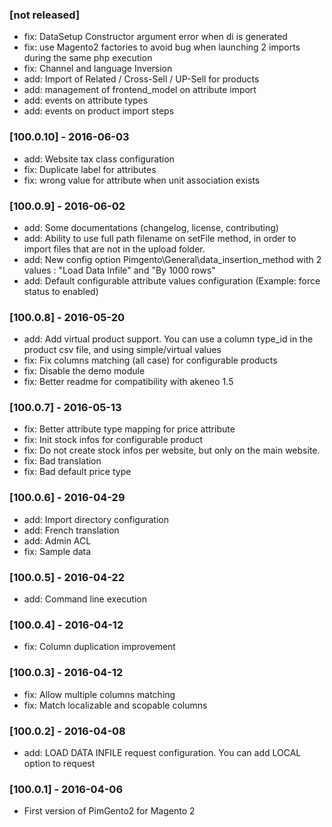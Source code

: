 ### [not released]

  * fix: DataSetup Constructor argument error when di is generated
  * fix: use Magento2 factories to avoid bug when launching 2 imports during the same php execution
  * fix: Channel and language Inversion
  * add: Import of Related / Cross-Sell / UP-Sell for products
  * add: management of frontend_model on attribute import
  * add: events on attribute types
  * add: events on product import steps

### [100.0.10] - 2016-06-03

  * add: Website tax class configuration
  * fix: Duplicate label for attributes
  * fix: wrong value for attribute when unit association exists

### [100.0.9] - 2016-06-02
  
  * add: Some documentations (changelog, license, contributing)
  * add: Ability to use full path filename on setFile method, in order to import files that are not in the upload folder.
  * add: New config option Pimgento\General\data_insertion_method with 2 values : "Load Data Infile" and "By 1000 rows"
  * add: Default configurable attribute values configuration (Example: force status to enabled)

### [100.0.8] - 2016-05-20

  * add: Add virtual product support. You can use a column type_id in the product csv file, and using simple/virtual values
  * fix: Fix columns matching (all case) for configurable products
  * fix: Disable the demo module
  * fix: Better readme for compatibility with akeneo 1.5

### [100.0.7] - 2016-05-13

  * fix: Better attribute type mapping for price attribute
  * fix: Init stock infos for configurable product
  * fix: Do not create stock infos per website, but only on the main website.
  * fix: Bad translation
  * fix: Bad default price type

### [100.0.6] - 2016-04-29

  * add: Import directory configuration
  * add: French translation
  * add: Admin ACL
  * fix: Sample data

### [100.0.5] - 2016-04-22

  * add: Command line execution

### [100.0.4] - 2016-04-12

  * fix: Column duplication improvement

### [100.0.3] - 2016-04-12

  * fix: Allow multiple columns matching
  * fix: Match localizable and scopable columns

### [100.0.2] - 2016-04-08

  * add: LOAD DATA INFILE request configuration. You can add LOCAL option to request

### [100.0.1] - 2016-04-06

  * First version of PimGento2 for Magento 2